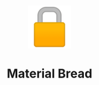 <p align="center">
  
<img src="https://github.com/The-Syncade-Mafia/The-Syncade-Mafia.github.io/blob/main/assets/img/lock.png?raw=true" data-canonical-src="[https://gyazo.com/eb5c5741b6a9a16c692170a41a49c858.png](https://github.com/The-Syncade-Mafia/The-Syncade-Mafia.github.io/blob/main/assets/img/lock.png?raw=true)" width="100" height="100" />    

</p>
<h1 align="center">Material Bread</h1>
